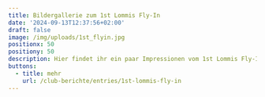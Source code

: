 ```yaml
---
title: Bildergallerie zum 1st Lommis Fly-In
date: '2024-09-13T12:37:56+02:00'
draft: false
image: /img/uploads/1st_flyin.jpg
positionx: 50
positiony: 50
description: Hier findet ihr ein paar Impressionen vom 1st Lommis Fly-In.
buttons:
  - title: mehr
    url: /club-berichte/entries/1st-lommis-fly-in
---
```


